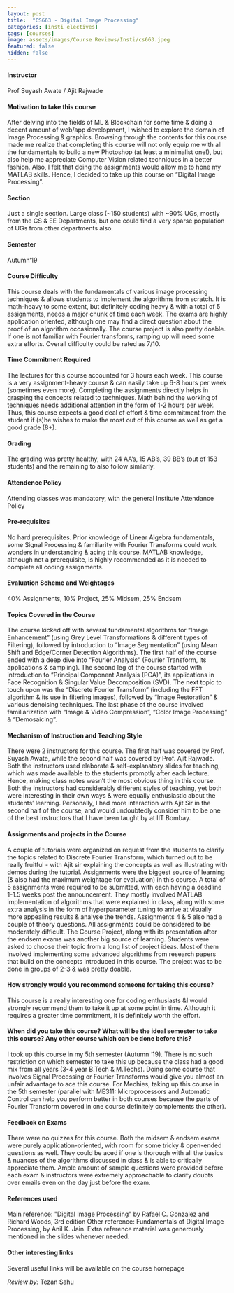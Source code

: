 ```yaml
---
layout: post
title:  "CS663 - Digital Image Processing"
categories: [insti electives]
tags: [courses]
image: assets/images/Course Reviews/Insti/cs663.jpeg
featured: false
hidden: false
---
```


#### Instructor
Prof Suyash Awate / Ajit Rajwade 

#### Motivation to take this course
After delving into the fields of ML & Blockchain for some time & doing a decent amount of web/app development, I wished to explore the domain of Image Processing & graphics. Browsing through the contents for this course made me realize that completing this course will not only equip me with all the fundamentals to build a new Photoshop (at least a minimalist one!), but also help me appreciate Computer Vision related techniques in a better fashion. Also, I felt that doing the assignments would allow me to hone my MATLAB skills. Hence, I decided to take up this course on “Digital Image Processing”.


#### Section
Just a single section. Large class (~150 students) with ~90% UGs, mostly from the CS & EE Departments, but one could find a very sparse population of UGs from other departments also.

#### Semester
Autumn‘19

#### Course Difficulty
This course deals with the fundamentals of various image processing techniques & allows students to implement the algorithms from scratch. It is math-heavy to some extent, but definitely coding heavy & with a total of 5 assignments, needs a major chunk of time each week. The exams are highly application oriented, although one may find a direct question about the proof of an algorithm occasionally. The course project is also pretty doable. If one is not familiar with Fourier transforms, ramping up will need some extra efforts. Overall difficulty could be rated as 7/10.

#### Time Commitment Required
The lectures for this course accounted for 3 hours each week. This course is a very assignment-heavy course & can easily take up 6-8 hours per week (sometimes even more). Completing the assignments directly helps in grasping the concepts related to techniques. Math behind the working of techniques needs additional attention in the form of 1-2 hours per week. Thus, this course expects a good deal of effort & time commitment from the student if (s)he wishes to make the most out of this course as well as get a good grade (8+). 

#### Grading
The grading was pretty healthy, with 24 AA’s, 15 AB’s, 39 BB’s (out of 153 students) and the remaining to also follow similarly.

#### Attendence Policy
Attending classes was mandatory, with the general Institute Attendance Policy

#### Pre-requisites
No hard prerequisites. Prior knowledge of Linear Algebra fundamentals, some Signal Processing & familiarity with Fourier Transforms could work wonders in understanding & acing this course. MATLAB knowledge, although not a prerequisite, is highly recommended as it is needed to complete all coding assignments.

#### Evaluation Scheme and Weightages
40% Assignments, 10% Project, 25% Midsem, 25% Endsem

#### Topics Covered in the Course
The course kicked off with several fundamental algorithms for “Image Enhancement” (using Grey Level Transformations & different types of Filtering), followed by introduction to “Image Segmentation” (using Mean Shift and Edge/Corner Detection Algorithms). The first half of the course ended with a deep dive into “Fourier Analysis” (Fourier Transform, its applications & sampling).
The second leg of the course started with introduction to “Principal Component Analysis (PCA)”, its applications in Face Recognition & Singular Value Decomposition (SVD). The next topic to touch upon was the “Discrete Fourier Transform” (including the FFT algorithm & its use in filtering images), followed by “Image Restoration” & various denoising techniques. The last phase of the course involved familiarization with “Image & Video Compression”, “Color Image Processing” & “Demosaicing”.

#### Mechanism of Instruction and Teaching Style
There were 2 instructors for this course. The first half was covered by Prof. Suyash Awate, while the second half was covered by Prof. Ajit Rajwade. Both the instructors used elaborate & self-explanatory slides for teaching, which was made available to the students promptly after each lecture. Hence, making class notes wasn’t the most obvious thing in this course.
Both the instructors had considerably different styles of teaching, yet both were interesting in their own ways & were equally enthusiastic about the students’ learning. Personally, I had more interaction with Ajit Sir in the second half of the course, and would undoubtedly consider him to be one of the best instructors that I have been taught by at IIT Bombay.


#### Assignments and projects in the Course
A couple of tutorials were organized on request from the students to clarify the topics related to Discrete Fourier Transform, which turned out to be really fruitful - with Ajit sir explaining the concepts as well as illustrating with demos during the tutorial.
Assignments were the biggest source of learning (& also had the maximum weightage for evaluation) in this course. A total of 5 assignments were required to be submitted, with each having a deadline 1-1.5 weeks post the announcement. They mostly involved MATLAB implementation of algorithms that were explained in class, along with some extra analysis in the form of hyperparameter tuning to arrive at visually more appealing results & analyse the trends. Assignments 4 & 5 also had a couple of theory questions. All assignments could be considered to be moderately difficult.
The Course Project, along with its presentation after the endsem exams was another big source of learning. Students were asked to choose their topic from a long list of project ideas. Most of them involved implementing some advanced algorithms from research papers that build on the concepts introduced in this course. The project was to be done in groups of 2-3 & was pretty doable.

#### How strongly would you recommend someone for taking this course?
This course is a really interesting one for coding enthusiasts &I would strongly recommend them to take it up at some point in time. Although it requires a greater time commitment, it is definitely worth the effort.

#### When did you take this course? What will be the ideal semester to take this course? Any other course which can be done before this?
I took up this course in my 5th semester (Autumn ‘19). There is no such restriction on which semester to take this up because the class had a good mix from all years (3-4 year B.Tech & M.Techs).
Doing some course that involves Signal Processing or Fourier Transforms would give you almost an unfair advantage to ace this course. For Mechies, taking up this course in the 5th semester (parallel with ME311: Microprocessors and Automatic Control can help you perform better in both courses because the parts of Fourier Transform covered in one course definitely complements the other).

#### Feedback on Exams
There were no quizzes for this course. Both the midsem & endsem exams were purely application-oriented, with room for some tricky & open-ended questions as well. They could be aced if one is thorough with all the basics & nuances of the algorithms discussed in class & is able to critically appreciate them. Ample amount of sample questions were provided before each exam & instructors were extremely approachable to clarify doubts over emails even on the day just before the exam.

#### References used
Main reference: "Digital Image Processing" by Rafael C. Gonzalez and Richard Woods, 3rd edition
Other reference: Fundamentals of Digital Image Processing, by Anil K. Jain.
Extra reference material was generously mentioned in the slides whenever needed.

#### Other interesting links
Several useful links will be available on the course homepage

*Review by:* Tezan Sahu
